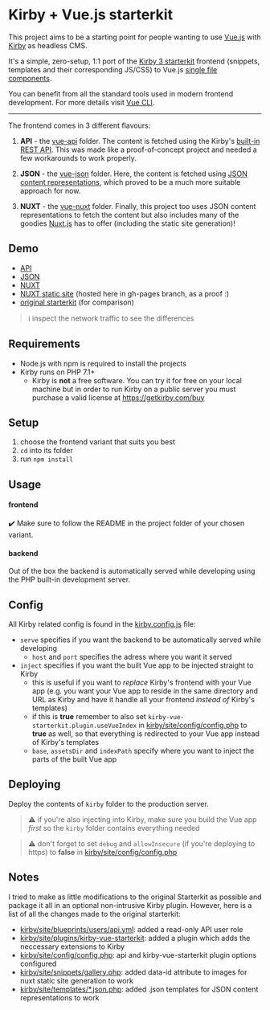 # Kirby + Vue.js starterkit

This project aims to be a starting point for people wanting to use [Vue.js](https://vuejs.org) with [Kirby](https://getkirby.com) as headless CMS.

It's a simple, zero-setup, 1:1 port of the [Kirby 3 starterkit](https://github.com/getkirby/starterkit) frontend (snippets, templates and their corresponding JS/CSS) to Vue.js [single file components](https://vuejs.org/v2/guide/single-file-components.html).

You can benefit from all the standard tools used in modern frontend development. For more details visit [Vue CLI](https://cli.vuejs.org/).

---

The frontend comes in 3 different flavours:

1. **API** - the [vue-api](vue-api) folder. The content is fetched using the Kirby's [built-in REST API](https://getkirby.com/docs/guide/api/introduction). This was made like a proof-of-concept project and needed a few workarounds to work properly.

2. **JSON** - the [vue-json](vue-json) folder. Here, the content is fetched using [JSON content representations](https://getkirby.com/docs/guide/templates/content-representations), which proved to be a much more suitable approach for now.

3. **NUXT** - the [vue-nuxt](vue-nuxt) folder. Finally, this project too uses JSON content representations to fetch the content but also includes many of the goodies [Nuxt.js](https://nuxtjs.org) has to offer (including the static site generation)!

## Demo

- [API](https://index.heretik.dev/kirby-vue-starterkit/vue-api)
- [JSON](https://index.heretik.dev/kirby-vue-starterkit/vue-json)
- [NUXT](https://index.heretik.dev/kirby-vue-starterkit/vue-nuxt)
- [NUXT static site](https://jmheretik.github.io/kirby-vue-starterkit) (hosted here in gh-pages branch, as a proof :)
- [original starterkit](https://index.heretik.dev/kirby-starterkit) (for comparison)

> ℹ️ inspect the network traffic to see the differences

## Requirements

- Node.js with npm is required to install the projects
- Kirby runs on PHP 7.1+
  - Kirby is **not** a free software. You can try it for free on your local machine but in order to run Kirby on a public server you must purchase a valid license at https://getkirby.com/buy

## Setup

1. choose the frontend variant that suits you best
2. `cd` into its folder
3. run `npm install`

## Usage

#### frontend

✔️ Make sure to follow the README in the project folder of your chosen variant.

#### backend

Out of the box the backend is automatically served while developing using the PHP built-in development server.

## Config

All Kirby related config is found in the [kirby.config.js](kirby.config.js) file:

- `serve` specifies if you want the backend to be automatically served while developing
  - `host` and `port` specifies the adress where you want it served
- `inject` specifies if you want the built Vue app to be injected straight to Kirby
  - this is useful if you want to _replace_ Kirby's frontend with your Vue app (e.g. you want your Vue app to reside in the same directory and URL as Kirby and have it handle all your frontend _instead of_ Kirby's templates)
  - if this is **true** remember to also set `kirby-vue-starterkit.plugin.useVueIndex` in [kirby/site/config/config.php](kirby/site/config/config.php) to **true** as well, so that everything is redirected to your Vue app instead of Kirby's templates
  - `base`, `assetsDir` and `indexPath` specify where you want to inject the parts of the built Vue app

## Deploying

Deploy the contents of `kirby` folder to the production server.

> ⚠️ if you're also injecting into Kirby, make sure you build the Vue app _first_ so the `kirby` folder contains everything needed

> ⚠️ don't forget to set `debug` and `allowInsecure` (if you're deploying to https) to **false** in [kirby/site/config/config.php](kirby/site/config/config.php)

## Notes

I tried to make as little modifications to the original Starterkit as possible and package it all in an optional non-intrusive Kirby plugin. However, here is a list of all the changes made to the original starterkit:

- [kirby/site/blueprints/users/api.yml](kirby/site/blueprints/users/api.yml): added a read-only API user role
- [kirby/site/plugins/kirby-vue-starterkit](kirby/site/plugins/kirby-vue-starterkit): added a plugin which adds the neccessary extensions to Kirby
- [kirby/site/config/config.php](kirby/site/config/config.php): api and kirby-vue-starterkit plugin options configured
- [kirby/site/snippets/gallery.php](kirby/site/snippets/gallery.php): added data-id attribute to images for nuxt static site generation to work
- [kirby/site/templates/\*.json.php](kirby/site/templates): added .json templates for JSON content representations to work
